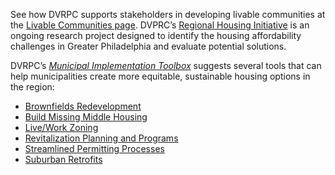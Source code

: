 See how DVRPC supports stakeholders in developing livable communities at the [Livable Communities page](https://www.dvrpc.org/livablecommunities/). DVPRC’s [Regional Housing Initiative](https://www.dvrpc.org/housing/regionalhousinginitiative/) is an ongoing research project designed to identify the housing affordability challenges in Greater Philadelphia and evaluate potential solutions.

DVRPC’s *[Municipal Implementation Toolbox](https://www.dvrpc.org/Plan/MIT/)* suggests several tools that can help municipalities create more equitable, sustainable housing options in the region:

* [Brownfields Redevelopment](https://www.dvrpc.org/Plan/MIT/brownfieldsredevelopment) 
* [Build Missing Middle Housing](https://www.dvrpc.org/Plan/MIT/buildmissingmiddlehousing) 
* [Live/Work Zoning](https://www.dvrpc.org/Plan/MIT/liveworkzoning) 
* [Revitalization Planning and Programs](https://www.dvrpc.org/Plan/MIT/revitalizationplanningandprograms) 
* [Streamlined Permitting Processes](https://www.dvrpc.org/Plan/MIT/streamlinedpermittingprocesses) 
* [Suburban Retrofits](https://www.dvrpc.org/Plan/MIT/suburbanretrofits)